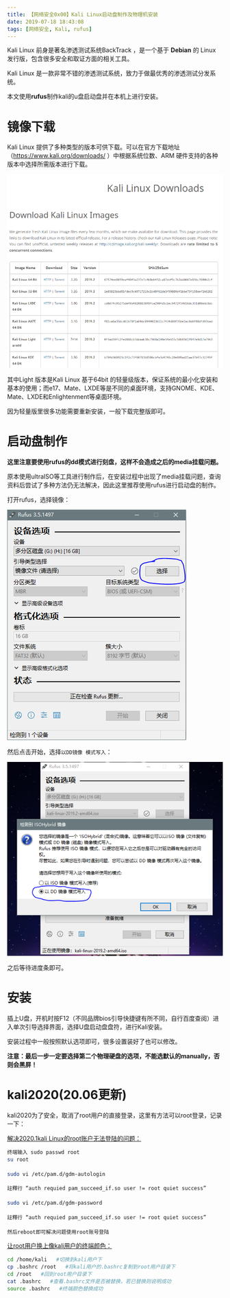 ```yaml
---
title: 【网络安全0x00】Kali Linux启动盘制作及物理机安装
date: 2019-07-18 18:43:08
tags: [网络安全, Kali, rufus]
---
```


Kali Linux 前身是著名渗透测试系统BackTrack ，是一个基于 **Debian** 的 Linux 发行版，包含很多安全和取证方面的相关工具。

Kali Linux 是一款非常不错的渗透测试系统，致力于做最优秀的渗透测试分发系统。

本文使用**rufus**制作kali的u盘启动盘并在本机上进行安装。

<!-- more -->

# 镜像下载

Kali Linux 提供了多种类型的版本可供下载。可以在官方下载地址（https://www.kali.org/downloads/ ）中根据系统位数、ARM 硬件支持的各种版本中选择所需版本进行下载。

![](./1010/1.PNG)

其中Light 版本是Kali Linux 基于64bit 的轻量级版本，保证系统的最小化安装和基本的使用；而e17、Mate、LXDE等是不同的桌面环境，支持GNOME、KDE、Mate、LXDE和Enlightenment等桌面环境。

因为轻量版里很多功能需要重新安装，一般下载完整版即可。

# 启动盘制作

**这里注意要使用rufus的dd模式进行刻盘，这样不会造成之后的media挂载问题。**

原本使用ultraISO等工具进行制作后，在安装过程中出现了media挂载问题，查询资料后尝试了多种方法仍无法解决，因此这里推荐使用rufus进行启动盘的制作。

打开rufus，选择镜像：

![](./1010/2.PNG)

然后点击开始，选择`以DD镜像 模式写入`：

![](./1010/3.PNG)

之后等待进度条即可。

# 安装

插上U盘，开机时按F12（不同品牌bios引导快捷键有所不同，自行百度查阅）进入单次引导选择界面，选择U盘启动盘盘符，进行Kali安装。

安装过程中一般按照默认选项即可，很多设置装好了也可以修改。

**注意：最后一步一定要选择第二个物理硬盘的选项，不能选默认的manually，否则会黑屏！**

# kali2020(20.06更新)

kali2020为了安全，取消了root用户的直接登录，这里有方法可以root登录，记录一下：

[解决2020.1kali Linux的root账户无法登陆的问题：](https://blog.csdn.net/weixin_43894771/article/details/104757353)

``` bash
终端输入 sudo passwd root
su root

sudo vi /etc/pam.d/gdm-autologin

註釋行 “auth requied pam_succeed_if.so user != root quiet success”

sudo vi /etc/pam.d/gdm-password

註釋行 “auth requied pam_succeed_if.so user != root quiet success”

然后reboot即可解决问题使用root账号登陆
```

[让root用户换上像kali用户的终端颜色：](http://hackergu.com/kali2020-1-root-color/)

``` bash
cd /home/kali   #切换到kali用户下
cp .bashrc /root   #将kali用户的.bashrc复制到root用户目录下
cd /root   #回到root用户目录下
cat .bashrc   #查看.bashrc文件是否被替换，若已替换则说明成功
source .bashrc   #终端颜色替换成功
```


